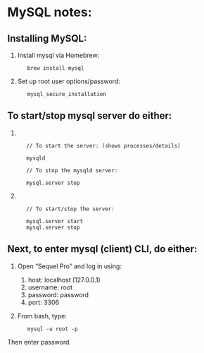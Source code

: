 # MySQL notes: 


## Installing MySQL:

1. Install mysql via Homebrew:

          brew install mysql

2. Set up root user options/password:

          mysql_secure_installation


## To start/stop mysql server do either:

1.

          // To start the server: (shows processes/details)

          mysqld
          
          // To stop the mysqld server:
          
          mysql.server stop

2.

          // To start/stop the server:
          
          mysql.server start
          mysql.server stop


## Next, to enter mysql (client) CLI, do either:

1. Open “Sequel Pro” and log in using:

    1. host: localhost (127.0.0.1) 
    2. username: root
    3. password: password
    4. port: 3306
    
2. From bash, type:

          mysql -u root -p
          
Then enter password.

